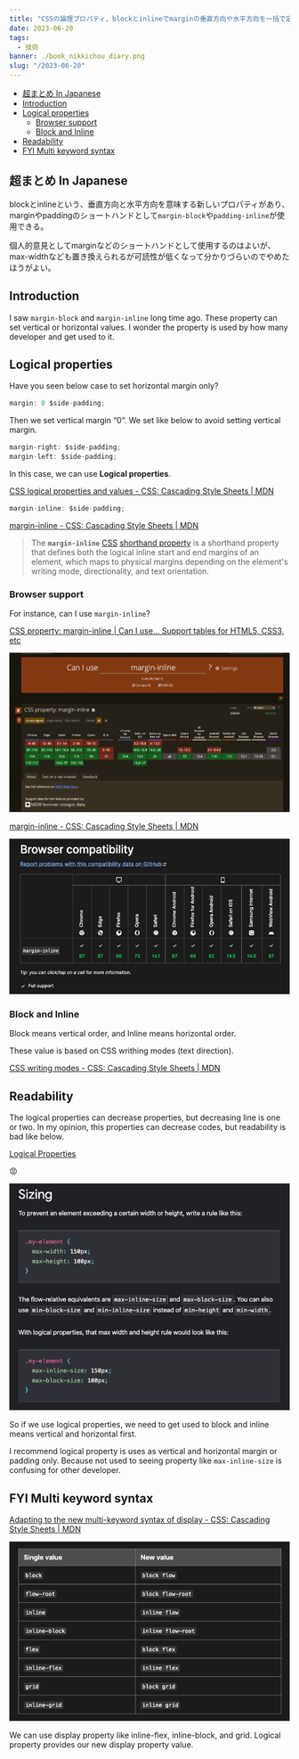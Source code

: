```yaml
---
title: "CSSの論理プロパティ、blockとinlineでmarginの垂直方向や水平方向を一括で定義する -  define vertical or horizontal margin using CSS logical properties “block” and “inline”"
date: 2023-06-20
tags:
  - 技術
banner: ./book_nikkichou_diary.png
slug: "/2023-06-20"
---
```


- [超まとめ In Japanese](#超まとめ-in-japanese)
- [Introduction](#introduction)
- [Logical properties](#logical-properties)
  - [Browser support](#browser-support)
  - [Block and Inline](#block-and-inline)
- [Readability](#readability)
- [FYI Multi keyword syntax](#fyi-multi-keyword-syntax)


## 超まとめ In Japanese

blockとinlineという、垂直方向と水平方向を意味する新しいプロパティがあり、marginやpaddingのショートハンドとして`margin-block`や`padding-inline`が使用できる。

個人的意見としてmarginなどのショートハンドとして使用するのはよいが、max-widthなども置き換えられるが可読性が低くなって分かりづらいのでやめたほうがよい。

## Introduction

I saw `margin-block` and `margin-inline` long time ago. These property can set vertical or horizontal values. I wonder the property is used by how many developer and get used to it.

## Logical properties

Have you seen below case to set horizontal margin only?

```jsx
margin: 0 $side-padding;
```

Then we set vertical margin “0”. We set like below to avoid setting vertical margin.

```jsx
margin-right: $side-padding;
margin-left: $side-padding;
```

In this case, we can use **Logical properties**.

[CSS logical properties and values - CSS: Cascading Style Sheets | MDN](https://developer.mozilla.org/en-US/docs/Web/CSS/CSS_logical_properties_and_values)

```jsx
margin-inline: $side-padding;
```

[margin-inline - CSS: Cascading Style Sheets | MDN](https://developer.mozilla.org/en-US/docs/Web/CSS/margin-inline)

> The **`margin-inline`** [CSS](https://developer.mozilla.org/en-US/docs/Web/CSS) [shorthand property](https://developer.mozilla.org/en-US/docs/Web/CSS/Shorthand_properties) is a shorthand property that defines both the logical inline start and end margins of an element, which maps to physical margins depending on the element's writing mode, directionality, and text orientation.
> 

### Browser support

For instance, can I use `margin-inline`?

[CSS property: margin-inline | Can I use... Support tables for HTML5, CSS3, etc](https://caniuse.com/mdn-css_properties_margin-inline)

![Untitled](./images/can-i-use-margin-inline.png)

[margin-inline - CSS: Cascading Style Sheets | MDN](https://developer.mozilla.org/en-US/docs/Web/CSS/margin-inline)

![Untitled](./images/browser-compatibility.png)

### Block and Inline

Block means vertical order, and Inline means horizontal order.

These value is based on CSS writhing modes (text direction). 

[CSS writing modes - CSS: Cascading Style Sheets | MDN](https://developer.mozilla.org/en-US/docs/Web/CSS/CSS_writing_modes)

## Readability

The logical properties can decrease properties, but decreasing line is one or two. In my opinion, this properties can decrease codes, but readability is bad like below.

[Logical Properties](https://web.dev/learn/css/logical-properties/#sizing)

😡

![Untitled](./images/sizing.png)

So if we use logical properties, we need to get used to block and inline means vertical and horizontal first. 

I recommend logical property is uses as vertical and horizontal margin or padding only. Because not used to seeing property like `max-inline-size` is confusing for other developer.

## FYI Multi keyword syntax

[Adapting to the new multi-keyword syntax of display - CSS: Cascading Style Sheets | MDN](https://developer.mozilla.org/en-US/docs/Web/CSS/display/multi-keyword_syntax_of_display#the_multi-keyword_syntax)

![Untitled](./images/values.png)

We can use display property like inline-flex, inline-block, and grid. Logical property provides our new display property value.
